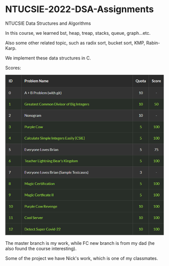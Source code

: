 # NTUCSIE-2022-DSA-Assignments
NTUCSIE Data Structures and Algorithms

In this course, we learned bst, heap, treap, stacks, queue, graph...etc.

Also some other related topic, such as radix sort, bucket sort, KMP, Rabin-Karp.

We implement these data structures in C.

Scores:

![](./figure/capture.png)

The master branch is my work, while FC new branch is from my dad (he also found the course interesting).

Some of the project we have Nick's work, which is one of my classmates.
